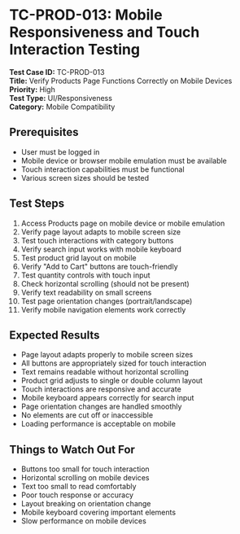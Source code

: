 # TC-PROD-013: Mobile Responsiveness and Touch Interaction Testing

**Test Case ID:** TC-PROD-013  
**Title:** Verify Products Page Functions Correctly on Mobile Devices  
**Priority:** High  
**Test Type:** UI/Responsiveness  
**Category:** Mobile Compatibility  

## Prerequisites
- User must be logged in
- Mobile device or browser mobile emulation must be available
- Touch interaction capabilities must be functional
- Various screen sizes should be tested

## Test Steps
1. Access Products page on mobile device or mobile emulation
2. Verify page layout adapts to mobile screen size
3. Test touch interactions with category buttons
4. Verify search input works with mobile keyboard
5. Test product grid layout on mobile
6. Verify "Add to Cart" buttons are touch-friendly
7. Test quantity controls with touch input
8. Check horizontal scrolling (should not be present)
9. Verify text readability on small screens
10. Test page orientation changes (portrait/landscape)
11. Verify mobile navigation elements work correctly

## Expected Results
- Page layout adapts properly to mobile screen sizes
- All buttons are appropriately sized for touch interaction
- Text remains readable without horizontal scrolling
- Product grid adjusts to single or double column layout
- Touch interactions are responsive and accurate
- Mobile keyboard appears correctly for search input
- Page orientation changes are handled smoothly
- No elements are cut off or inaccessible
- Loading performance is acceptable on mobile

## Things to Watch Out For
- Buttons too small for touch interaction
- Horizontal scrolling on mobile devices
- Text too small to read comfortably
- Poor touch response or accuracy
- Layout breaking on orientation change
- Mobile keyboard covering important elements
- Slow performance on mobile devices 